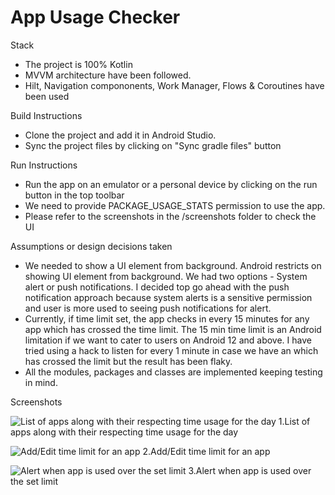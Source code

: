 # App Usage Checker

Stack
- The project is 100% Kotlin
- MVVM architecture have been followed.
- Hilt, Navigation compononents, Work Manager, Flows & Coroutines have been used

Build Instructions

- Clone the project and add it in Android Studio.
- Sync the project files by clicking on "Sync gradle files" button

Run Instructions

- Run the app on an emulator or a personal device by clicking on the run button in the top toolbar
- We need to provide PACKAGE_USAGE_STATS permission to use the app.
- Please refer to the screenshots in the /screenshots folder to check the UI

Assumptions or design decisions taken

- We needed to show a UI element from background. Android restricts on
showing UI element from background. We had two options - System alert
or push notifications. I decided top go ahead with the push notification 
approach because system alerts is a sensitive permission and user is more 
used to seeing push notifications for alert. 
- Currently, if time limit set, the app checks in every 15 minutes for any
app which has crossed the time limit. The 15 min time limit is an Android 
limitation if we want to cater to users on Android 12 and above. I have tried
using a hack to listen for every 1 minute in case we have an which has 
crossed the limit but the result has been flaky.
- All the modules, packages and classes are implemented keeping testing in mind. 

Screenshots

![List of apps along with their respecting time usage for the day](screenshots/screenshot_1.png) 1.List of apps along with their respecting time usage for the day

![Add/Edit time limit for an app](screenshots/screenshot_2.png) 2.Add/Edit time limit for an app

![Alert when app is used over the set limit](screenshots/screenshot_3.png) 3.Alert when app is used over the set limit
